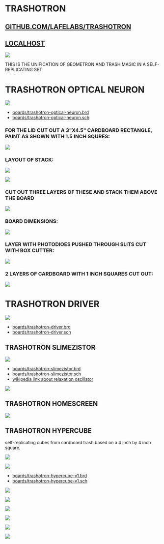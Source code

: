 # TRASHOTRON

## [GITHUB.COM/LAFELABS/TRASHOTRON](https://github.com/lafelabs/trashotron)

## [LOCALHOST](http://localhost/)

![](https://raw.githubusercontent.com/LafeLabs/trashotron/main/trashmagic/trashotron-banner.svg)

THIS IS THE UNIFICATION OF GEOMETRON AND TRASH MAGIC IN A SELF-REPLICATING SET

# TRASHOTRON OPTICAL NEURON

![](https://raw.githubusercontent.com/LafeLabs/trashotron/main/trashmagic/trashotron-optical-neuron.png)

 - [boards/trashotron-optical-neuron.brd](boards/trashotron-optical-neuron.brd)
 - [boards/trashotron-optical-neuron.sch](boards/trashotron-optical-neuron.sch) 

### FOR THE LID CUT OUT A 3"X4.5" CARDBOARD RECTANGLE, PAINT AS SHOWN  WITH 1.5 INCH SQURES:

![](https://raw.githubusercontent.com/LafeLabs/trashotron/main/trashmagic/optical-neuron-lid.svg)

### LAYOUT OF STACK:

![](https://raw.githubusercontent.com/LafeLabs/trashotron/main/trashmagic/neuron-top-layout.svg)


![](https://raw.githubusercontent.com/LafeLabs/trashotron/main/trashmagic/neuron-boxes.svg)

### CUT OUT THREE LAYERS OF THESE AND STACK THEM ABOVE THE BOARD 

![](https://raw.githubusercontent.com/LafeLabs/trashotron/main/trashmagic/neuron-board-cutout.svg)

### BOARD DIMENSIONS:

![](https://raw.githubusercontent.com/LafeLabs/trashotron/main/trashmagic/neuron-board-dimensions.svg)

### LAYER WITH PHOTODIOES PUSHED THROUGH SLITS CUT WITH BOX CUTTER:

![](https://raw.githubusercontent.com/LafeLabs/trashotron/main/trashmagic/photodiode-cutouts.svg)

### 2 LAYERS OF CARDBOARD WITH 1 INCH SQUARES CUT OUT:

![](https://raw.githubusercontent.com/LafeLabs/trashotron/main/trashmagic/optical-cavities-cutout-oneinch.svg)



# TRASHOTRON DRIVER

![](https://raw.githubusercontent.com/LafeLabs/trashotron/main/trashmagic/trashotron-driver.png)

 - [boards/trashotron-driver.brd](boards/trashotron-driver.brd)
 - [boards/trashotron-driver.sch](boards/trashotron-driver.sch) 

## TRASHOTRON SLIMEZISTOR

![](https://raw.githubusercontent.com/LafeLabs/trashotron/main/trashmagic/trashotron-slimezistor.png)

 - [boards/trashotron-slimezistor.brd](boards/trashotron-slimezistor.brd)
 - [boards/trashotron-slimezistor.sch](boards/trashotron-slimezistor.sch) 
 - [wikipedia link about relaxation oscillator](https://en.wikipedia.org/wiki/Relaxation_oscillator)

![](https://raw.githubusercontent.com/LafeLabs/trashotron/main/trashmagic/slimezistor-lid.svg)


## TRASHOTRON HOMESCREEN

![](https://raw.githubusercontent.com/LafeLabs/trashotron/main/trashmagic/trashotron-homescreen.png)

## TRASHOTRON HYPERCUBE

self-replicating cubes from cardboard trash based on a 4 inch by 4 inch square.

![](https://raw.githubusercontent.com/LafeLabs/trashotron/main/trashmagic/trashotron-hypercube.png)

![](https://raw.githubusercontent.com/LafeLabs/trashotron/main/trashmagic/trashotron-hypercube.svg)

 - [boards/trashotron-hypercube-v1.brd](boards/trashotron-hypercube.brd)
 - [boards/trashotron-hypercube-v1.sch](boards/trashotron-hypercube.sch) 

![](https://raw.githubusercontent.com/LafeLabs/hypercube/main/symbolfeed/side.svg)

![](https://raw.githubusercontent.com/LafeLabs/hypercube/main/symbolfeed/bottom.svg)

![](https://raw.githubusercontent.com/LafeLabs/hypercube/main/uploadimages/cardboardside.jpg)

![](https://raw.githubusercontent.com/LafeLabs/hypercube/main/uploadimages/cardboardbottom.jpg)

![](https://raw.githubusercontent.com/LafeLabs/hypercube/main/uploadimages/cardboardcorner.jpg)

![](https://raw.githubusercontent.com/LafeLabs/hypercube/main/uploadimages/touchgrass.jpg)

